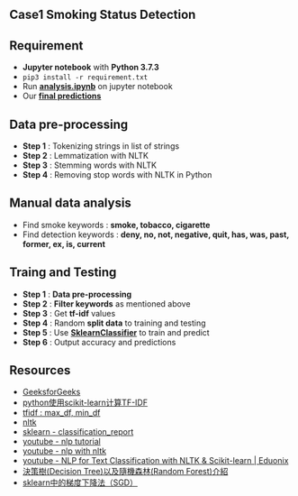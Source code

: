 ## Case1 Smoking Status Detection

## Requirement
- **Jupyter notebook** with **Python 3.7.3**
- `pip3 install -r requirement.txt`
- Run [**analysis.ipynb**](https://github.com/boyuchen0224/NCTU_Digital_Medicine/blob/main/Case1_Smoking_Status_Detection/analysis.ipynb) on jupyter notebook
- Our [**final predictions**](https://github.com/boyuchen0224/NCTU_Digital_Medicine/blob/main/Case1_Smoking_Status_Detection/final_prediction.txt)

## Data pre-processing
- **Step 1** : Tokenizing strings in list of strings
- **Step 2** : Lemmatization with NLTK
- **Step 3** : Stemming words with NLTK
- **Step 4** : Removing stop words with NLTK in Python

## Manual data analysis
- Find smoke keywords : 
**smoke, tobacco, cigarette**
- Find detection keywords : 
**deny, no, not, negative, quit, has, was, past, former, ex, is, current**

## Traing and Testing
- **Step 1** : **Data pre-processing**
- **Step 2** : **Filter keywords** as mentioned above
- **Step 3** : Get **tf-idf** values
- **Step 4** : Random **split data** to training and testing
- **Step 5** : Use [**SklearnClassifier**](https://pythonprogramming.net/sklearn-scikit-learn-nltk-tutorial/) to train and predict
- **Step 6** : Output accuracy and predictions

## Resources
- [GeeksforGeeks](https://www.geeksforgeeks.org/removing-stop-words-nltk-python/?ref=lbp)
- [python使用scikit-learn计算TF-IDF](https://blog.csdn.net/u012052268/article/details/79560768)
- [tfidf : max_df, min_df](https://t.codebug.vip/questions-194618.htm)
- [nltk](https://www.nltk.org/book/)
- [sklearn - classification_report](https://www.cnblogs.com/178mz/p/8558435.html)
- [youtube - nlp tutorial](https://www.youtube.com/watch?v=nxhCyeRR75Q&list=PLIG2x2RJ_4LTF-IIu7-J3y_yg8LRe1WZq&ab_channel=MachineLearningTV)
- [youtube - nlp with nltk](https://www.youtube.com/watch?v=X2vAabgKiuM&t=671s&ab_channel=freeCodeCamp.org)
- [youtube - NLP for Text Classification with NLTK & Scikit-learn | Eduonix](https://www.youtube.com/watch?v=G4UVJoGFAv0&ab_channel=EduonixLearningSolutions)
- [決策樹(Decision Tree)以及隨機森林(Random Forest)介紹](https://medium.com/jameslearningnote/%E8%B3%87%E6%96%99%E5%88%86%E6%9E%90-%E6%A9%9F%E5%99%A8%E5%AD%B8%E7%BF%92-%E7%AC%AC3-5%E8%AC%9B-%E6%B1%BA%E7%AD%96%E6%A8%B9-decision-tree-%E4%BB%A5%E5%8F%8A%E9%9A%A8%E6%A9%9F%E6%A3%AE%E6%9E%97-random-forest-%E4%BB%8B%E7%B4%B9-7079b0ddfbda)
- [sklearn中的梯度下降法（SGD）](http://d0evi1.com/sklearn/sgd/)

